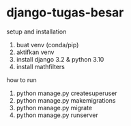 # django-tugas-besar

setup and installation
1. buat venv (conda/pip)
2. aktifkan venv
3. install django 3.2 & python 3.10
4. install mathfilters

how to run
1. python manage.py createsuperuser
2. python manage.py makemigrations
3. python manage.py migrate
4. python manage.py runserver
